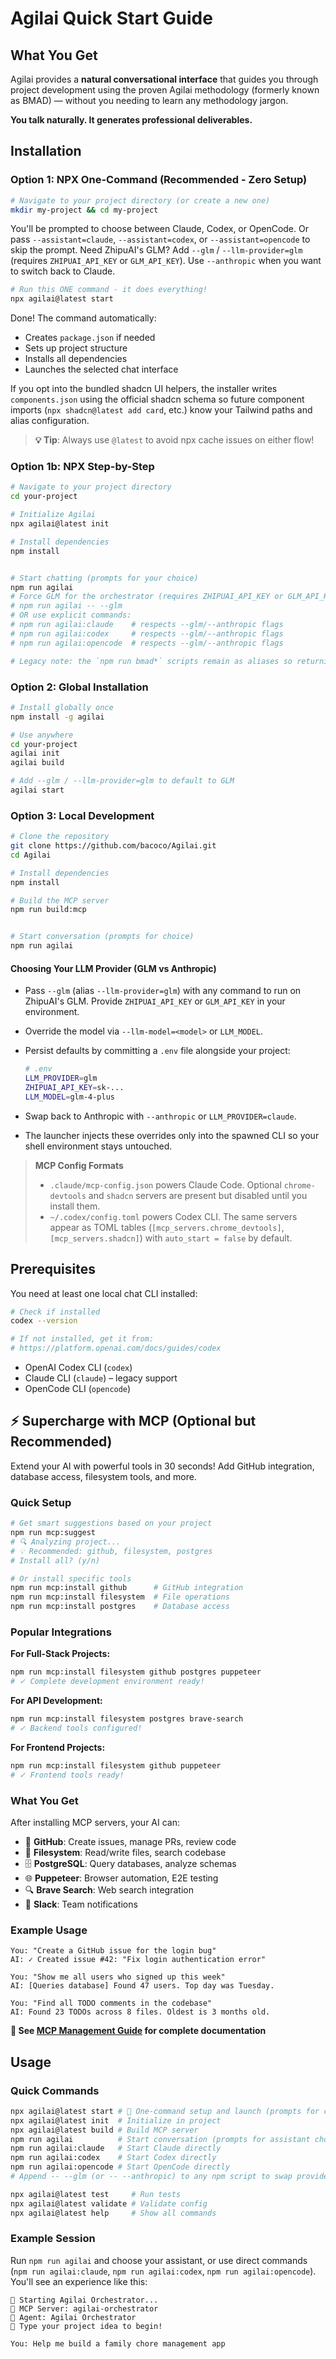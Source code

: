 # Agilai Quick Start Guide

## What You Get

Agilai provides a **natural conversational interface** that guides you through project development using the proven Agilai methodology (formerly known as BMAD) — without you needing to learn any methodology jargon.

**You talk naturally. It generates professional deliverables.**

## Installation

### Option 1: NPX One-Command (Recommended - Zero Setup)

```bash
# Navigate to your project directory (or create a new one)
mkdir my-project && cd my-project
```

You'll be prompted to choose between Claude, Codex, or OpenCode. Or pass
`--assistant=claude`, `--assistant=codex`, or `--assistant=opencode` to skip the prompt.
Need ZhipuAI's GLM? Add `--glm` / `--llm-provider=glm` (requires `ZHIPUAI_API_KEY`
or `GLM_API_KEY`). Use `--anthropic` when you want to switch back to Claude.

```bash
# Run this ONE command - it does everything!
npx agilai@latest start
```

Done! The command automatically:

- Creates `package.json` if needed
- Sets up project structure
- Installs all dependencies
- Launches the selected chat interface

If you opt into the bundled shadcn UI helpers, the installer writes
`components.json` using the official shadcn schema so future component imports
(`npx shadcn@latest add card`, etc.) know your Tailwind paths and alias
configuration.

> **💡 Tip**: Always use `@latest` to avoid npx cache issues on either flow!

### Option 1b: NPX Step-by-Step

```bash
# Navigate to your project directory
cd your-project

# Initialize Agilai
npx agilai@latest init

# Install dependencies
npm install


# Start chatting (prompts for your choice)
npm run agilai
# Force GLM for the orchestrator (requires ZHIPUAI_API_KEY or GLM_API_KEY)
# npm run agilai -- --glm
# OR use explicit commands:
# npm run agilai:claude    # respects --glm/--anthropic flags
# npm run agilai:codex     # respects --glm/--anthropic flags
# npm run agilai:opencode  # respects --glm/--anthropic flags

# Legacy note: the `npm run bmad*` scripts remain as aliases so returning teams can continue using familiar commands while upgrading.

```

### Option 2: Global Installation

```bash
# Install globally once
npm install -g agilai

# Use anywhere
cd your-project
agilai init
agilai build

# Add --glm / --llm-provider=glm to default to GLM
agilai start

```

### Option 3: Local Development

```bash
# Clone the repository
git clone https://github.com/bacoco/Agilai.git
cd Agilai

# Install dependencies
npm install

# Build the MCP server
npm run build:mcp


# Start conversation (prompts for choice)
npm run agilai
```

#### Choosing Your LLM Provider (GLM vs Anthropic)

- Pass `--glm` (alias `--llm-provider=glm`) with any command to run on ZhipuAI's
  GLM. Provide `ZHIPUAI_API_KEY` or `GLM_API_KEY` in your environment.
- Override the model via `--llm-model=<model>` or `LLM_MODEL`.
- Persist defaults by committing a `.env` file alongside your project:

  ```bash
  # .env
  LLM_PROVIDER=glm
  ZHIPUAI_API_KEY=sk-...
  LLM_MODEL=glm-4-plus
  ```

- Swap back to Anthropic with `--anthropic` or `LLM_PROVIDER=claude`.
- The launcher injects these overrides only into the spawned CLI so your shell
  environment stays untouched.

> **MCP Config Formats**
>
> - `.claude/mcp-config.json` powers Claude Code. Optional `chrome-devtools` and
>   `shadcn` servers are present but disabled until you install them.
> - `~/.codex/config.toml` powers Codex CLI. The same servers appear as TOML
>   tables (`[mcp_servers.chrome_devtools]`, `[mcp_servers.shadcn]`) with
>   `auto_start = false` by default.

## Prerequisites

You need at least one local chat CLI installed:

```bash
# Check if installed
codex --version

# If not installed, get it from:
# https://platform.openai.com/docs/guides/codex
```

- OpenAI Codex CLI (`codex`)
- Claude CLI (`claude`) – legacy support
- OpenCode CLI (`opencode`)

## ⚡ Supercharge with MCP (Optional but Recommended)

Extend your AI with powerful tools in 30 seconds! Add GitHub integration, database access, filesystem tools, and more.

### Quick Setup

```bash
# Get smart suggestions based on your project
npm run mcp:suggest
# 🔍 Analyzing project...
# 💡 Recommended: github, filesystem, postgres
# Install all? (y/n)

# Or install specific tools
npm run mcp:install github      # GitHub integration
npm run mcp:install filesystem  # File operations
npm run mcp:install postgres    # Database access
```

### Popular Integrations

**For Full-Stack Projects:**

```bash
npm run mcp:install filesystem github postgres puppeteer
# ✓ Complete development environment ready!
```

**For API Development:**

```bash
npm run mcp:install filesystem postgres brave-search
# ✓ Backend tools configured!
```

**For Frontend Projects:**

```bash
npm run mcp:install filesystem github puppeteer
# ✓ Frontend tools ready!
```

### What You Get

After installing MCP servers, your AI can:

- 🐙 **GitHub**: Create issues, manage PRs, review code
- 📁 **Filesystem**: Read/write files, search codebase
- 🗄️ **PostgreSQL**: Query databases, analyze schemas
- 🌐 **Puppeteer**: Browser automation, E2E testing
- 🔍 **Brave Search**: Web search integration
- 💬 **Slack**: Team notifications

### Example Usage

```
You: "Create a GitHub issue for the login bug"
AI: ✓ Created issue #42: "Fix login authentication error"

You: "Show me all users who signed up this week"
AI: [Queries database] Found 47 users. Top day was Tuesday.

You: "Find all TODO comments in the codebase"
AI: Found 23 TODOs across 8 files. Oldest is 3 months old.
```

**📖 See [MCP Management Guide](docs/mcp-management.md) for complete documentation**

## Usage

### Quick Commands

```bash
npx agilai@latest start # 🚀 One-command setup and launch (prompts for choice)
npx agilai@latest init  # Initialize in project
npx agilai@latest build # Build MCP server
npm run agilai          # Start conversation (prompts for assistant choice)
npm run agilai:claude   # Start Claude directly
npm run agilai:codex    # Start Codex directly
npm run agilai:opencode # Start OpenCode directly
# Append -- --glm (or -- --anthropic) to any npm script to swap providers

npx agilai@latest test     # Run tests
npx agilai@latest validate # Validate config
npx agilai@latest help     # Show all commands
```

### Example Session

Run `npm run agilai` and choose your assistant, or use direct commands (`npm run agilai:claude`, `npm run agilai:codex`, `npm run agilai:opencode`). You'll see an experience like this:

```
🎯 Starting Agilai Orchestrator...
📡 MCP Server: agilai-orchestrator
🤖 Agent: Agilai Orchestrator
💬 Type your project idea to begin!

You: Help me build a family chore management app
```
